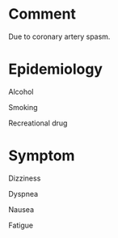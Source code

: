 # Comment

Due to coronary artery spasm.

# Epidemiology

Alcohol

Smoking

Recreational drug

# Symptom

Dizziness

Dyspnea

Nausea

Fatigue
